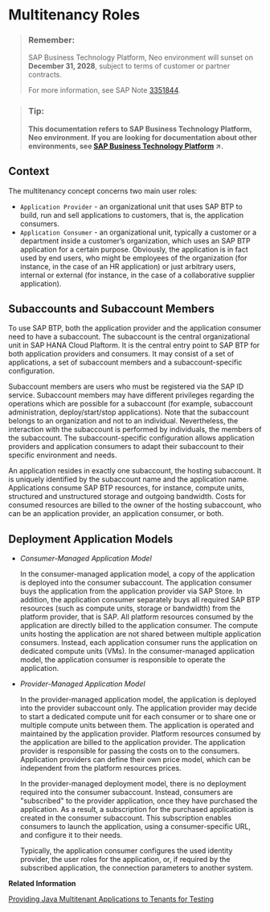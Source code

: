 <!-- loio48b552fa449945b9afc7885e1919ce2b -->

# Multitenancy Roles

> ### Remember:  
> SAP Business Technology Platform, Neo environment will sunset on **December 31, 2028**, subject to terms of customer or partner contracts.
> 
> For more information, see SAP Note [3351844](https://me.sap.com/notes/3351844).

> ### Tip:  
> **This documentation refers to SAP Business Technology Platform, Neo environment. If you are looking for documentation about other environments, see [SAP Business Technology Platform](https://help.sap.com/viewer/65de2977205c403bbc107264b8eccf4b/Cloud/en-US/6a2c1ab5a31b4ed9a2ce17a5329e1dd8.html "SAP Business Technology Platform (SAP BTP) is an integrated offering comprised of the following technology portfolios: application development; process automation; integration; data, analytics, and enterprise planning; artificial intelligence. The platform offers users the ability to turn data into business value, compose end-to-end business processes, connect entire IT landscapes, and personalize, build and extend SAP applications. This reduces the overall total cost of ownership maintaining SAP landscapes and third-party software across end-to-end business processes.") :arrow_upper_right:.**



## Context

The multitenancy concept concerns two main user roles:

-   `Application Provider` - an organizational unit that uses SAP BTP to build, run and sell applications to customers, that is, the application consumers.
-   `Application Consumer` - an organizational unit, typically a customer or a department inside a customer’s organization, which uses an SAP BTP application for a certain purpose. Obviously, the application is in fact used by end users, who might be employees of the organization \(for instance, in the case of an HR application\) or just arbitrary users, internal or external \(for instance, in the case of a collaborative supplier application\).



## Subaccounts and Subaccount Members

To use SAP BTP, both the application provider and the application consumer need to have a subaccount. The subaccount is the central organizational unit in SAP HANA Cloud Plaftorm. It is the central entry point to SAP BTP for both application providers and consumers. It may consist of a set of applications, a set of subaccount members and a subaccount-specific configuration.

Subaccount members are users who must be registered via the SAP ID service. Subaccount members may have different privileges regarding the operations which are possible for a subaccount \(for example, subaccount administration, deploy/start/stop applications\). Note that the subaccount belongs to an organization and not to an individual. Nevertheless, the interaction with the subaccount is performed by individuals, the members of the subaccount. The subaccount-specific configuration allows application providers and application consumers to adapt their subaccount to their specific environment and needs.

An application resides in exactly one subaccount, the hosting subaccount. It is uniquely identified by the subaccount name and the application name. Applications consume SAP BTP resources, for instance, compute units, structured and unstructured storage and outgoing bandwidth. Costs for consumed resources are billed to the owner of the hosting subaccount, who can be an application provider, an application consumer, or both.



## Deployment Application Models

-   *Consumer-Managed Application Model*

    In the consumer-managed application model, a copy of the application is deployed into the consumer subaccount. The application consumer buys the application from the application provider via SAP Store. In addition, the application consumer separately buys all required SAP BTP resources \(such as compute units, storage or bandwidth\) from the platform provider, that is SAP. All platform resources consumed by the application are directly billed to the application consumer. The compute units hosting the application are not shared between multiple application consumers. Instead, each application consumer runs the application on dedicated compute units \(VMs\). In the consumer-managed application model, the application consumer is responsible to operate the application.

-   *Provider-Managed Application Model*

    In the provider-managed application model, the application is deployed into the provider subaccount only. The application provider may decide to start a dedicated compute unit for each consumer or to share one or multiple compute units between them. The application is operated and maintained by the application provider. Platform resources consumed by the application are billed to the application provider. The application provider is responsible for passing the costs on to the consumers. Application providers can define their own price model, which can be independent from the platform resources prices.

    In the provider-managed deployment model, there is no deployment required into the consumer subaccount. Instead, consumers are "subscribed" to the provider application, once they have purchased the application. As a result, a subscription for the purchased application is created in the consumer subaccount. This subscription enables consumers to launch the application, using a consumer-specific URL, and configure it to their needs.

    Typically, the application consumer configures the used identity provider, the user roles for the application, or, if required by the subscribed application, the connection parameters to another system.


**Related Information**  


[Providing Java Multitenant Applications to Tenants for Testing](../22-getting-started-neo/providing-java-multitenant-applications-to-tenants-for-testing-b093032.md "Using the console client, you can create subaccounts and subscribe them to a provider application to test how applications can be provided to multiple consumers.")

